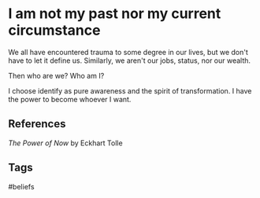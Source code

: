 # I am not my past nor my current circumstance

We all have encountered trauma to some degree in our lives, but we don't have to let it define us. Similarly, we aren't our jobs, status, nor our wealth.  

Then who are we? Who am I?

I choose identify as pure awareness and the spirit of transformation. I have the power to become whoever I want.  

## References
*The Power of Now* by Eckhart Tolle  

## Tags
#beliefs
